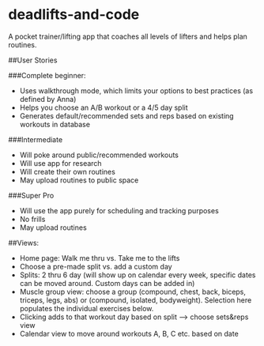 # deadlifts-and-code
A pocket trainer/lifting app that coaches all levels of lifters and helps plan routines. 

##User Stories

###Complete beginner:
 - Uses walkthrough mode, which limits your options to best practices (as defined by Anna)
 - Helps you choose an A/B workout or a 4/5 day split
 - Generates default/recommended sets and reps based on existing workouts in database 

###Intermediate
  - Will poke around public/recommended workouts 
  - Will use app for research 
  - Will create their own routines
  - May upload routines to public space 

###Super Pro
   - Will use the app purely for scheduling and tracking purposes
   - No frills
   - May upload routines


##Views: 
  - Home page: Walk me thru vs. Take me to the lifts 
  - Choose a pre-made split vs. add a custom day 
  - Splits: 2 thru 6 day (will show up on calendar every week, specific dates can be moved around. Custom days can be added in)
  - Muscle group view: choose a group (compound, chest, back, biceps, triceps, legs, abs) or (compound, isolated, bodyweight). Selection here populates the individual exercises below. 
  - Clicking adds to that workout day based on split --> choose sets&reps view
  - Calendar view to move around workouts A, B, C etc. based on date
